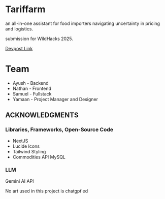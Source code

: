 # Tariffarm 

an all-in-one assistant for food importers navigating uncertainty in pricing and logistics.<br>

submission for WildHacks 2025.<br>

[Devpost Link](https://devpost.com/software/idk-yet-o67hj8)


# Team

- Ayush - Backend
- Nathan - Frontend
- Samuel - Fullstack
- Yamaan - Project Manager and Designer

## ACKNOWLEDGMENTS

### Libraries, Frameworks, Open-Source Code

- NextJS 
- Lucide Icons
- Tailwind Styling
- Commodities API
MySQL

### LLM 

Gemini AI API

No art used in this project is chatgpt'ed

